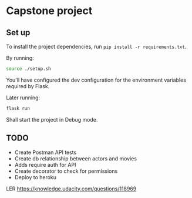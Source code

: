 # Capstone project

## Set up

To install the project dependencies, run `pip install -r requirements.txt`.

By running:

```bash
source ./setup.sh
```

You'll have configured the dev configuration for the environment variables required by Flask.

Later running:

```bash
flask run
```

Shall start the project in Debug mode.

## TODO

- Create Postman API tests
- Create db relationship between actors and movies
- Adds require auth for API
- Create decorator to check for permissions
- Deploy to heroku


LER 
https://knowledge.udacity.com/questions/118969